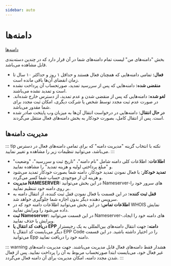 ```yaml
---
sidebar: auto
---
```


# دامنه‌ها

[دامنه‌ها](https://www.ehost.ir/billing/clientarea.php?action=domains)

بخش "دامنه‌های من" لیست تمام دامنه‌های شما در آن قرار دارد که در چندین دسته‌بندی قابل مشاهده می‌باشد.

- **فعال:** تمامی دامنه‌هایی که همچنان فعال هستند و حداقل ۱ روز و حداکثر ۱۰ سال تا زمان انقضای آن‌ها باقی مانده است.
- **منقضی شده:** دامنه‌هایی که پس از سررسید تمدید، صورتحساب آن پرداخت نشده است و تمدید نشده می‌باشند.
- **لغو شده:** دامنه‌هایی که پس از منقضی شدن و عدم تمدید، از دسترس خارج شده‌اند. در صورت عدم ثبت مجدد توسط شخص یا شرکت دیگری، امکان ثبت مجدد برای شما مقدور می‌باشد.
- **در حال انتقال:** دامنه‌هایی در درخواست انتقال آن‌ها به میزبان وب پایتخت صادر شده است. پس از انتقال کامل، بصورت خودکار به بخش دامنه‌های فعال منتقل می‌گردند.

## مدیریت دامنه‌ها

::: tip نکته
با انتخاب گزینه "مدیریت دامنه" که برای تمامی دامنه‌های فعال در دسترس می‌باشد، می‌توانید تنظیمات زیر را مشاهده و تغییر نمایید.
:::

- **اطلاعات**: اطلاعات کلی دامنه شامل "نام دامنه"، "تاریخ ثبت و سررسید"، "وضعیت" و "مبلغ پرداختی اولیه و هزینه تمدید" را مشاهده نمایید.
- **تمدید خودکار**: با فعال نمودن تمدید خودکار، دامنه شما بصورت خودکار تمدید می‌شود و هزینه آن از موجودی حساب شما کسر می‌گردد.
- **مدیریت NAMESERVER:** در این بخش می‌توانید Nameserver-های سرور خود را بر روی دامنه خود تننظیم نمایید.
- **قفل ثبت کننده:** در این قسمت با فعال نمودن قفل ثبت کننده، از انتقال دامنه به سرویس دهنده دیگر بدون اجازه شما جلوگیری خواهد شد.
- **اطلاعات تماس:** در این بخش می‌توانید اطلاعات دامنه خود که در WHOIS نمایش داده می‌شود را ویرایش نمایید.
- **ثبت Nameserver:** در این قسمت می‌توانید Nameserver-های دامنه خود را ایجاد، ویرایش یا حذف نمایید.
- **دریافت کد انتقال یا EPP دامنه:** جهت انتقال دامنه‌های بین‌المللی به یک رجیسترار دیگر می‌بایست کد انتقال یا EPP Code را در اختیار داشته باشید. در این قسمت می‌توانید Epp دامنه خود را دریافت نمایید.

::: warning هشدار
فقط دامنه‌های فعال قابل مدیریت می‌باشند. جهت مدیریت دامنه‌های غیر فعال خود، می‌بایست ابتدا صورتحساب مربوط به آن را پرداخت نمایید. پس از فعال شدن مجدد دامنه، امکان مدیریت برای آن دامنه فعال می‌گردد.
:::